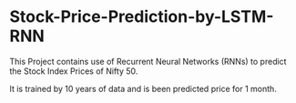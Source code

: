 # Stock-Price-Prediction-by-LSTM-RNN
This Project contains use of Recurrent Neural Networks (RNNs) to predict the Stock Index Prices of Nifty 50.

It is trained by 10 years of data and is been predicted price for 1 month.
